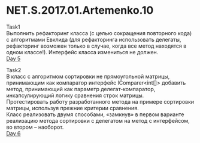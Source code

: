 # NET.S.2017.01.Artemenko.10
Task1   
Выполнить рефакторинг класса (с целью сокращения повторного кода) с алгоритмами Евклида (для рефакторинга использовать делегаты, рефакторинг возможен только в случае, когда все метод находятся в одном классе!). 
Интерфейс класса измениться не должен.    
<a href = "https://github.com/Grosss/NET.S.2017.01.Artemenko.05">Day 5</a>    

Task2  
В класс с алгоритмом сортировки не прямоугольной матрицы, принимающим как компаратор интерфейс IComparer<int[]> добавить метод, 
принимающий как параметр делегат-компаратор, инкапсулирующий логику сравнения строк матрицы.    
Протестировать работу разработанного метода на примере сортировки матрицы, используя прежние критерии сравнения.    
Класс реализовать двумя способами, «замкнув» в первом варианте реализацию метода сортировки с делегатом на метод с интерфейсом, во втором – наоборот.   
<a href = "https://github.com/Grosss/NET.S.2017.01.Artemenko.06">Day 6</a>
